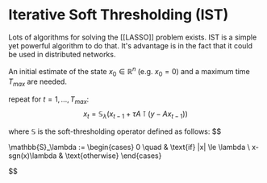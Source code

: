 # Iterative Soft Thresholding (IST)
Lots of algorithms for solving the [[LASSO]] problem exists. IST is a simple yet powerful algorithm to do that. It's advantage is in the fact that it could be used in distributed networks. 

An initial estimate of the state $x_0 \in \mathbb{R}^n$ (e.g. $x_0 = 0$) and a maximum time $T_{max}$ are needed.

repeat for $t = 1,...,T_{max}$:
$$
x_t = \mathbb{S}_\lambda( x_{t-1} + \tau A\intercal (y-Ax_{t-1}) )
$$

where $\mathbb{S}$ is the soft-thresholding operator defined as follows:
$$

\mathbb{S}_\lambda := \begin{cases}
 0 \quad & \text{if} |x| \le \lambda \\
 x-sgn(x)\lambda & \text{otherwise}
\end{cases}

$$